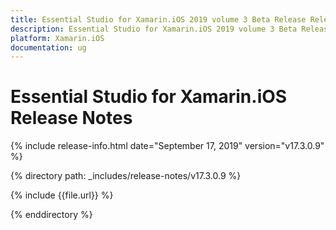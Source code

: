 ```yaml
---
title: Essential Studio for Xamarin.iOS 2019 volume 3 Beta Release Release Notes  
description: Essential Studio for Xamarin.iOS 2019 volume 3 Beta Release Release Notes  
platform: Xamarin.iOS
documentation: ug
---
```


# Essential Studio for Xamarin.iOS  Release Notes  

{% include release-info.html date="September 17, 2019"  version="v17.3.0.9" %} 


{% directory path: _includes/release-notes/v17.3.0.9 %}

{% include {{file.url}} %}

{% enddirectory %}